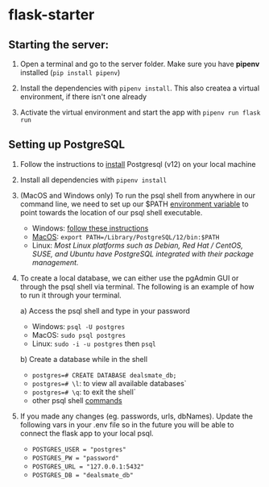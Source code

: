 
# flask-starter

  

  

## Starting the server:

  

  

1. Open a terminal and go to the server folder. Make sure you have **pipenv** installed (`pip install pipenv`)

  

2. Install the dependencies with `pipenv install`. This also createa a virtual environment, if there isn't one already

  

3. Activate the virtual environment and start the app with `pipenv run flask run`

  

  

## Setting up PostgreSQL

  

1. Follow the instructions to [install](https://www.postgresqltutorial.com/install-postgresql/) Postgresql (v12) on your local machine 

2. Install all dependencies with `pipenv install`

3. (MacOS and Windows only) To run the psql shell from anywhere in our command line, we need to set up our $PATH [environment variable](https://superuser.com/questions/284342/what-are-path-and-other-environment-variables-and-how-can-i-set-or-use-them) to point towards the location of our psql shell executable.

	- Windows: [follow these instructions](https://sqlbackupandftp.com/blog/setting-windows-path-for-postgres-tools)
	- [MacOS](https://opensource.com/article/17/6/set-path-linux): `export PATH=/Library/PostgreSQL/12/bin:$PATH`
	- Linux: *Most Linux platforms such as Debian, Red Hat / CentOS, SUSE, and Ubuntu have PostgreSQL integrated with their package management.*

4. To create a local database, we can either use the pgAdmin GUI or through the psql shell via terminal. The following is an example of how to run it through your terminal.
    
    a)  Access the psql shell and type in your password
    - Windows: `psql -U postgres`
	- MacOS: `sudo psql postgres`
	- Linux: `sudo -i -u postgres` then `psql`
        
	b)  Create a database while in the shell
	- `postgres=# CREATE DATABASE dealsmate_db;`
	- `postgres=# \l`: to view all available databases`
	- `postgres=# \q`: to exit the shell`
	- other psql shell [commands](https://www.postgresqltutorial.com/psql-commands/)
		

5. If you made any changes (eg. passwords, urls, dbNames). Update the following vars in your .env file so in the future you will be able to connect the flask app to your local psql. 
    - `POSTGRES_USER = "postgres"`
    - `POSTGRES_PW = "password"`
    - `POSTGRES_URL = "127.0.0.1:5432"`
    - `POSTGRES_DB = "dealsmate_db"`
